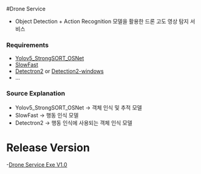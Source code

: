 #Drone Service
* Object Detection + Action Recognition 모델을 활용한 드론 고도 영상 탐지 서비스

### Requirements
* [Yolov5_StrongSORT_OSNet](https://github.com/mikel-brostrom/Yolov5_StrongSORT_OSNet)
* [SlowFast](https://github.com/facebookresearch/SlowFast)
* [Detectron2](https://github.com/facebookresearch/detectron2)
  or [Detection2-windows](https://github.com/DGMaxime/detectron2-windows.git)
* ...

### Source Explanation
* Yolov5_StrongSORT_OSNet -> 객체 인식 및 추적 모델
* SlowFast -> 행동 인식 모델
* Detectron2 -> 행동 인식에 사용되는 객체 인식 모델

# Release Version
-[Drone Service Exe V1.0](https://drive.google.com/file/d/1KbM2gIa373bUiCnrAailvB_PAJ1Zzqnv/view?usp=share_link)
